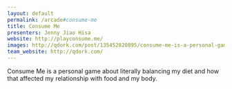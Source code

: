 ```yaml
---
layout: default
permalink: /arcade#consume-me
title: Consume Me
presenters: Jenny Jiao Hisa
website: http://playconsume.me/
images: http://qdork.com/post/135452820895/consume-me-is-a-personal-game-about-literally
team_website: http://qdork.com/
---
```

Consume Me is a personal game about literally balancing my diet and how that affected my relationship with food and my body. 

